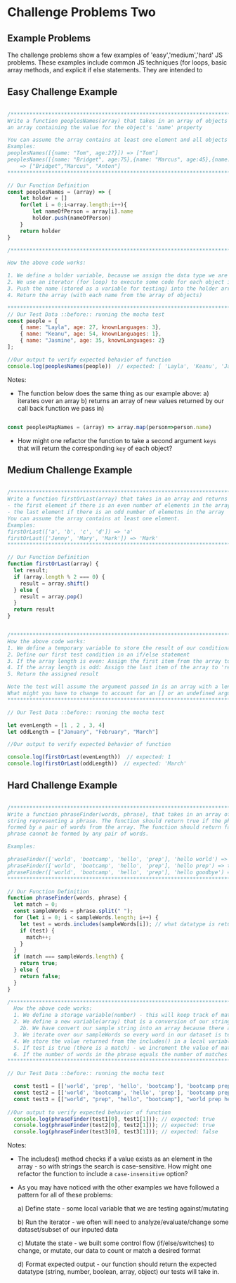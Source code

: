 # Challenge Problems Two

## Example Problems 

The challenge problems show a few examples of 'easy','medium','hard' JS problems. These examples include common JS techniques (for loops, basic array methods, and explicit if else statements. They are intended to 
## Easy Challenge Example 
```js

/******************************************************************************
Write a function peoplesNames(array) that takes in an array of objects and returns
an array containing the value for the object's 'name' property 

You can assume the array contains at least one element and all objects will have a property 'name'
Examples:
peoplesNames([{name: "Tom", age:27}]) => ["Tom"]
peoplesNames([{name: "Bridget", age:75},{name: "Marcus", age:45},{name: "Anton", age:13} ]) 
    => ["Bridget","Marcus", "Anton"]
*******************************************************************************/

// Our Function Definition
const peoplesNames = (array) => {
    let holder = []
    for(let i = 0;i<array.length;i++){
        let nameOfPerson = array[i].name
        holder.push(nameOfPerson)
    }
    return holder
}

/******************************************************************************

How the above code works: 

1. We define a holder variable, because we assign the data type we are expecting to return
2. We use an iterator (for loop) to execute some code for each object in our array
3. Push the name (stored as a variable for testing) into the holder array 
4. Return the array (with each name from the array of objects)

*******************************************************************************/
// Our Test Data ::before:: running the mocha test
const people = [
    { name: "Layla", age: 27, knownLanguages: 3},
    { name: "Keanu", age: 54, knownLanguages: 1},
    { name: "Jasmine", age: 35, knownLanguages: 2}
];

//Our output to verify expected behavior of function 
console.log(peoplesNames(people))  // expected: [ 'Layla', 'Keanu', 'Jasmine' ]

```

Notes: 
- The function below does the same thing as our example above: a) iterates over an array b) returns an array of new values returned by our call back function we pass in)

```js 

const peoplesMapNames = (array) => array.map(person=>person.name)

```

- How might one refactor the function to take a second argument `keys` that will return the corresponding `key` of each object? 

## Medium Challenge Example 

```js

/******************************************************************************
Write a function firstOrLast(array) that takes in an array and returns either:
- the first element if there is an even number of elements in the array
- the last element if there is an odd number of elemetns in the array
You can assume the array contains at least one element.
Examples:
firstOrLast(['a', 'b', 'c', 'd']) => 'a'
firstOrLast(['Jenny', 'Mary', 'Mark']) => 'Mark'
*******************************************************************************/

// Our Function Definition
function firstOrLast(array) { 
  let result;
  if (array.length % 2 === 0) {
    result = array.shift()
  } else {
    result = array.pop()
  }
  return result
}


/******************************************************************************
How the above code works: 
1. We define a temporary variable to store the result of our conditional 
2. Define our first test condition in an if/else statement
3. If the array length is even: Assign the first item from the array to the 'result' variable
4. If the array length is odd: Assign the last item of the array to 'result' variable 
5. Return the assigned result

Note the test will assume the argument passed in is an array with a length > 0. 
What might you have to change to account for an [] or an undefined argument? 
*******************************************************************************/

// Our Test Data ::before:: running the mocha test

let evenLength = [1 , 2 , 3, 4]
let oddLength = ["January", "February", "March"]

//Our output to verify expected behavior of function 

console.log(firstOrLast(evenLength))  // expected: 1
console.log(firstOrLast(oddLength))  // expected: 'March'

```

## Hard Challenge Example 

```js

/*******************************************************************************
Write a function phraseFinder(words, phrase), that takes in an array of words and a
string representing a phrase. The function should return true if the phrase can be
formed by a pair of words from the array. The function should return false if the
phrase cannot be formed by any pair of words.

Examples:

phraseFinder(['world', 'bootcamp', 'hello', 'prep'], 'hello world') => true
phraseFinder(['world', 'bootcamp', 'hello', 'prep'], 'hello prep') => true
phraseFinder(['world', 'bootcamp', 'hello', 'prep'], 'hello goodbye') => false
*******************************************************************************/

// Our Function Definition
function phraseFinder(words, phrase) { 
  let match = 0;
  const sampleWords = phrase.split(" ");
  for (let i = 0; i < sampleWords.length; i++) {
    let test = words.includes(sampleWords[i]); // what datatype is returned by array.includes()? 
    if (test) {
      match++; 
    }
  }
  if (match === sampleWords.length) {
    return true;
  } else {
    return false;
  }
}

/******************************************************************************
  How the above code works: 
  1. We define a storage variable(number) - this will keep track of matches between our phrase(string) and the bank of words(array)
  2. We define a new variable(array) that is a conversion of our string into an array of strings (These elements are what we are testing against)
    2b. We have convert our sample string into an array because there are numerous 'search' methods that are built into JS (indexOf, find(), includes(), every())
  3. We iterate over our sampleWords so every word in our dataset is tested with the includes() method
  4. We store the value returned from the includes() in a local variable 'test'(boolean)
  5. If test is true (there is a match) - we increment the value of match otherwise we do nothing, then our for loop goes to the next element
  6. If the number of words in the phrase equals the number of matches found - then we have a full match
*******************************************************************************/

// Our Test Data ::before:: running the mocha test

  const test1 = [['world', 'prep', 'hello', 'bootcamp'], 'bootcamp prep'] 
  const test2 = [['world', 'bootcamp', 'hello', 'prep'], 'bootcamp prep'] 
  const test3 = [["world", "prep", "hello", "bootcamp"], "world prep hello Bootcamp"];
  
//Our output to verify expected behavior of function 
  console.log(phraseFinder(test1[0], test1[1])); // expected: true
  console.log(phraseFinder(test2[0], test2[1])); // expected: true
  console.log(phraseFinder(test3[0], test3[1])); // expected: false

```

Notes: 
- The includes() method checks if a value exists as an element in the array - so with strings the search is case-sensitive. How might one refactor the function to include a `case-insensitive` option? 

- As you may have noticed with the other examples we have followed a pattern for all of these problems: 

    a) Define state - some local variable that we are testing against/mutating 
    
    b) Run the iterator - we often will need to analyze/evaluate/change some dataset/subset of our inputed data
    
    c) Mutate the state - we built some control flow (if/else/switches) to change, or mutate, our data to count or match a desired format
    
    d) Format expected output - our function should return the expected datatype (string, number, boolean, array, object) our tests will take in. 


